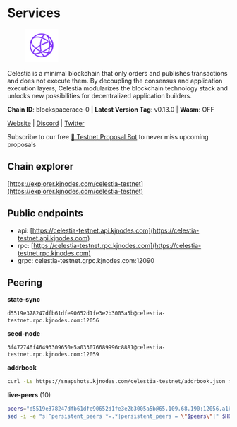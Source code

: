 # Services

<figure><img src="https://raw.githubusercontent.com/kj89/cosmos-images/main/logos/celestia.png" alt=""><figcaption></figcaption></figure>

Celestia is a minimal blockchain that only orders and publishes transactions and  does not execute them. By decoupling the consensus and application execution layers,  Celestia modularizes the blockchain technology stack and unlocks new possibilities  for decentralized application builders.

**Chain ID**: blockspacerace-0 | **Latest Version Tag**: v0.13.0 | **Wasm**: OFF

[Website](https://celestia.org) | [Discord](https://discord.gg/celestiacommunity) | [Twitter](https://twitter.com/CelestiaOrg)



Subscribe to our free [🤖 Testnet Proposal Bot](https://t.me/kjnodes_testnet_proposal_bot) to never miss upcoming proposals


## Chain explorer
[https://explorer.kjnodes.com/celestia-testnet](https://explorer.kjnodes.com/celestia-testnet)

## Public endpoints

* api: [https://celestia-testnet.api.kjnodes.com](https://celestia-testnet.api.kjnodes.com)
* rpc: [https://celestia-testnet.rpc.kjnodes.com](https://celestia-testnet.rpc.kjnodes.com)
* grpc: celestia-testnet.grpc.kjnodes.com:12090

## Peering

**state-sync**

```text
d5519e378247dfb61dfe90652d1fe3e2b3005a5b@celestia-testnet.rpc.kjnodes.com:12056
```

**seed-node**

```text
3f472746f46493309650e5a033076689996c8881@celestia-testnet.rpc.kjnodes.com:12059
```

**addrbook**
```bash
curl -Ls https://snapshots.kjnodes.com/celestia-testnet/addrbook.json > $HOME/.celestia-app/config/addrbook.json
```

**live-peers** (10)
```bash
peers="d5519e378247dfb61dfe90652d1fe3e2b3005a5b@65.109.68.190:12056,a1b78a15e9a66f38903d66d019f9fb6c3066f936@31.220.87.65:26656,d046e88879cf5f6299cfc87ec05038ea98ee3aa0@5.9.154.105:26656,2b8f5b788108c593378ce0dad8faff180b854cb4@185.56.139.86:26656,02241bb63c01fb52033029f7155c3db5d7846c1f@168.119.64.26:26656,ae95e8d93a0822a763823551c163d15d4cdce944@116.202.227.117:20656,5fa6853eb52bc3a5ff1fe56b988515d16644819a@65.21.232.33:2000,af66f28f19f747bd2b5a18d91d143dc8e035f86a@47.147.226.228:52656,461f037ebd0c671f26fbad2afe74c43d285de08e@15.235.87.88:36656,7135928a1a9e6cc13d139a67b4ef94c53f470e15@154.12.252.237:26656"
sed -i -e "s|^persistent_peers *=.*|persistent_peers = \"$peers\"|" $HOME/.celestia-app/config/config.toml
```
